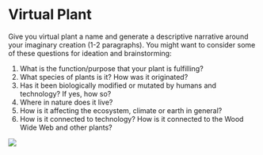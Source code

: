 # Virtual Plant

Give you virtual plant a name and generate a descriptive narrative around your imaginary creation (1-2 paragraphs). You might want to consider some of these questions for ideation and brainstorming:

1. What is the function/purpose that your plant is fulfilling?
2. What species of plants is it? How was it originated?
3. Has it been biologically modified or mutated by humans and technology? If yes, how so?
4. Where in nature does it live?
5. How is it affecting the ecosystem, climate or earth in general?
6. How is it connected to technology? How is it connected to the Wood Wide Web and other plants?

![](https://codigooculto.com/wp-content/uploads/2019/05/revelan-una-gran-red-subterranea-que-conecta-a-los-arboles-la-wood-wide-web-portada-768x432.jpg)
